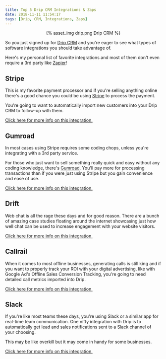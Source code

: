 ```yaml
---
title: Top 5 Drip CRM Integrations & Zaps
date: 2018-11-11 11:54:17
tags: [Drip, CRM, Integrations, Zaps]
---
```


<center>{% asset_img drip.png Drip CRM %}</center>

So you just signed up for [Drip CRM](https://getdrip.com) and you're eager to see what types of software integrations you should take advantage of. 

Here's my personal list of favorite integrations and most of them don't even require a 3rd party like [Zapier](https://zapier.com)!

## Stripe

This is my favorite payment processor and if you're selling anything online there's a good chance you could be using [Stripe](https://stripe.com) to process the payment. 

You're going to want to automatically import new customers into your Drip CRM to follow-up with them.

[Click here for more info on this integration.](https://www.drip.com/integrations/stripe)

## Gumroad

In most cases using Stripe requires some coding chops, unless you're integrating with a 3rd party service.

For those who just want to sell something really quick and easy without any coding knowledge, there's [Gumroad](https://gumroad.com). You'll pay more for processing transactions than if you were just using Stripe but you gain convenience and ease of use.

[Click here for more info on this integration.](https://www.drip.com/integrations/gumroad)

## Drift

Web chat is all the rage these days and for good reason. There are a bunch of amazing case studies floating around the internet showcasing just how well chat can be used to increase engagement with your website visitors.

[Click here for more info on this integration.](https://www.drift.com/drip-integration/)

## Callrail

When it comes to most offline businesses, generating calls is still king and if you want to properly track your ROI with your digital advertising, like with Google Ad's Offline Sales Conversion Tracking, you're going to need detailed call metrics imported into Drip.

[Click here for more info on this integration.](https://zapier.com/apps/callrail/integrations/drip)

## Slack

If you're like most teams these days, you're using Slack or a similar app for real-time team communication. One nifty integration with Drip is to automatically get lead and sales notifications sent to a Slack channel of your choosing.

This may be like overkill but it may come in handy for some businesses.

[Click here for more info on this integration.](https://zapier.com/apps/drip/integrations/slack)